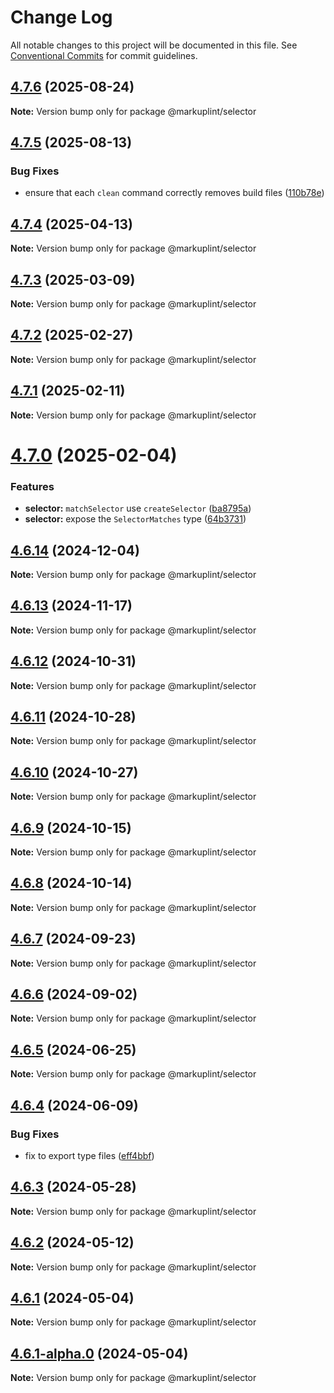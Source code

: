 # Change Log

All notable changes to this project will be documented in this file.
See [Conventional Commits](https://conventionalcommits.org) for commit guidelines.

## [4.7.6](https://github.com/markuplint/markuplint/compare/@markuplint/selector@4.7.5...@markuplint/selector@4.7.6) (2025-08-24)

**Note:** Version bump only for package @markuplint/selector





## [4.7.5](https://github.com/markuplint/markuplint/compare/@markuplint/selector@4.7.4...@markuplint/selector@4.7.5) (2025-08-13)

### Bug Fixes

- ensure that each `clean` command correctly removes build files ([110b78e](https://github.com/markuplint/markuplint/commit/110b78e85379d29a84ca68325127344a87a570b6))

## [4.7.4](https://github.com/markuplint/markuplint/compare/@markuplint/selector@4.7.3...@markuplint/selector@4.7.4) (2025-04-13)

**Note:** Version bump only for package @markuplint/selector

## [4.7.3](https://github.com/markuplint/markuplint/compare/@markuplint/selector@4.7.2...@markuplint/selector@4.7.3) (2025-03-09)

**Note:** Version bump only for package @markuplint/selector

## [4.7.2](https://github.com/markuplint/markuplint/compare/@markuplint/selector@4.7.1...@markuplint/selector@4.7.2) (2025-02-27)

**Note:** Version bump only for package @markuplint/selector

## [4.7.1](https://github.com/markuplint/markuplint/compare/@markuplint/selector@4.7.0...@markuplint/selector@4.7.1) (2025-02-11)

**Note:** Version bump only for package @markuplint/selector

# [4.7.0](https://github.com/markuplint/markuplint/compare/@markuplint/selector@4.6.14...@markuplint/selector@4.7.0) (2025-02-04)

### Features

- **selector:** `matchSelector` use `createSelector` ([ba8795a](https://github.com/markuplint/markuplint/commit/ba8795a7fb03e46546415e29c73d3b460780d7c9))
- **selector:** expose the `SelectorMatches` type ([64b3731](https://github.com/markuplint/markuplint/commit/64b373118da33f81cc4e043eeec3f2eea889677c))

## [4.6.14](https://github.com/markuplint/markuplint/compare/@markuplint/selector@4.6.13...@markuplint/selector@4.6.14) (2024-12-04)

**Note:** Version bump only for package @markuplint/selector

## [4.6.13](https://github.com/markuplint/markuplint/compare/@markuplint/selector@4.6.12...@markuplint/selector@4.6.13) (2024-11-17)

**Note:** Version bump only for package @markuplint/selector

## [4.6.12](https://github.com/markuplint/markuplint/compare/@markuplint/selector@4.6.11...@markuplint/selector@4.6.12) (2024-10-31)

**Note:** Version bump only for package @markuplint/selector

## [4.6.11](https://github.com/markuplint/markuplint/compare/@markuplint/selector@4.6.10...@markuplint/selector@4.6.11) (2024-10-28)

**Note:** Version bump only for package @markuplint/selector

## [4.6.10](https://github.com/markuplint/markuplint/compare/@markuplint/selector@4.6.9...@markuplint/selector@4.6.10) (2024-10-27)

**Note:** Version bump only for package @markuplint/selector

## [4.6.9](https://github.com/markuplint/markuplint/compare/@markuplint/selector@4.6.8...@markuplint/selector@4.6.9) (2024-10-15)

**Note:** Version bump only for package @markuplint/selector

## [4.6.8](https://github.com/markuplint/markuplint/compare/@markuplint/selector@4.6.7...@markuplint/selector@4.6.8) (2024-10-14)

**Note:** Version bump only for package @markuplint/selector

## [4.6.7](https://github.com/markuplint/markuplint/compare/@markuplint/selector@4.6.6...@markuplint/selector@4.6.7) (2024-09-23)

**Note:** Version bump only for package @markuplint/selector

## [4.6.6](https://github.com/markuplint/markuplint/compare/@markuplint/selector@4.6.5...@markuplint/selector@4.6.6) (2024-09-02)

**Note:** Version bump only for package @markuplint/selector

## [4.6.5](https://github.com/markuplint/markuplint/compare/@markuplint/selector@4.6.4...@markuplint/selector@4.6.5) (2024-06-25)

**Note:** Version bump only for package @markuplint/selector

## [4.6.4](https://github.com/markuplint/markuplint/compare/@markuplint/selector@4.6.3...@markuplint/selector@4.6.4) (2024-06-09)

### Bug Fixes

- fix to export type files ([eff4bbf](https://github.com/markuplint/markuplint/commit/eff4bbfd127574809dc5e15d7cafe87699758ee0))

## [4.6.3](https://github.com/markuplint/markuplint/compare/@markuplint/selector@4.6.2...@markuplint/selector@4.6.3) (2024-05-28)

**Note:** Version bump only for package @markuplint/selector

## [4.6.2](https://github.com/markuplint/markuplint/compare/@markuplint/selector@4.6.1...@markuplint/selector@4.6.2) (2024-05-12)

**Note:** Version bump only for package @markuplint/selector

## [4.6.1](https://github.com/markuplint/markuplint/compare/@markuplint/selector@4.6.1-alpha.0...@markuplint/selector@4.6.1) (2024-05-04)

**Note:** Version bump only for package @markuplint/selector

## [4.6.1-alpha.0](https://github.com/markuplint/markuplint/compare/@markuplint/selector@4.6.0...@markuplint/selector@4.6.1-alpha.0) (2024-05-04)

**Note:** Version bump only for package @markuplint/selector
